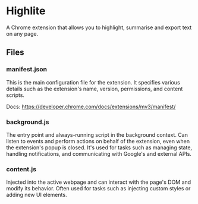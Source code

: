 # Highlite

A Chrome extension that allows you to highlight, summarise and export text on any page.

## Files

### manifest.json

This is the main configuration file for the extension. It specifies various details such as the
extension's name, version, permissions, and content scripts.

Docs: https://developer.chrome.com/docs/extensions/mv3/manifest/

### background.js

The entry point and always-running script in the background context. Can listen to events and
perform actions on behalf of the extension, even when the extension's popup is closed. It's used for
tasks such as managing state, handling notifications, and communicating with Google's and external
APIs.

### content.js

Injected into the active webpage and can interact with the page's DOM and modify its behavior. Often
used for tasks such as injecting custom styles or adding new UI elements.
